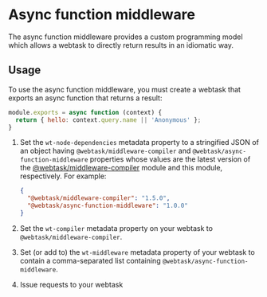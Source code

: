 # Async function middleware

The async function middleware provides a custom programming model which allows a webtask to directly return results in an idiomatic way.

## Usage

To use the async function middleware, you must create a webtask that exports an async function that returns a result:

```javascript
module.exports = async function (context) {
  return { hello: context.query.name || 'Anonymous' };
}
```

1. Set the `wt-node-dependencies` metadata property to a stringified JSON of an object having `@webtask/middleware-compiler` and `@webtask/async-function-middleware` properties whose values are the latest version of the [@webtask/middleware-compiler](../middleware-compiler) module and this module, respectively. For example:

    ```json
    {
      "@webtask/middleware-compiler": "1.5.0",
      "@webtask/async-function-middleware": "1.0.0"
    }
    ```

2. Set the `wt-compiler` metadata property on your webtask to `@webtask/middleware-compiler`.

3. Set (or add to) the `wt-middleware` metadata property of your webtask to contain a comma-separated list containing `@webtask/async-function-middleware`.

4. Issue requests to your webtask
